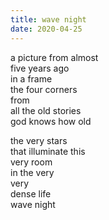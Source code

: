 ```yaml
---
title: wave night
date: 2020-04-25
---
```


a picture from almost  
five years ago  
in a frame  
the four corners  
from  
all the old stories  
god knows how old  

the very stars  
that illuminate this  
very room  
in the very  
very  
dense life  
wave night  